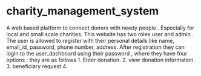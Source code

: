 # charity_management_system
A web based platform to connect donors with needy people . Especially for local and small scale charities. This website has two roles user and admin . 
The user is allowed to register with their personal details like name, email_id, password, phone number, address.
After registration they can login to the user_dashboard using their password , where they have four options :
they are as follows 1. Enter donation. 2. view donation information. 3. beneficiary request 4. 
